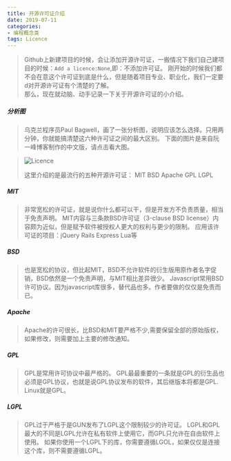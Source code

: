 ```yaml
---
title: 开源许可证介绍
date: 2019-07-11
categories:
- 编程概念类
tags: Licence
---
```

> Github上新建项目的时候，会让添加开源许可证，一搬情况下我们自己建项目的时候：`Add a licence:None`,即：不添加许可证。
> 刚开始的时候我们都不会在意这个许可证到底是什么，但是随着项目专业、职业化，我们一定要d对开源许可证有个清楚的了解。  
> 那么，现在就动脑、动手记录一下关于开源许可证的小介绍。
> <!-- more -->
##### 分析图
> 乌克兰程序员Paul Bagwell，画了一张分析图，说明应该怎么选择。只用两分钟，你就能搞清楚这六种许可证之间的最大区别。
>下面的图片是来自阮一峰博客制作的中文版，请点击看大图。

> ![Licence](http://img.liugezhou.online/licence.jpg)
> 
> 这里介绍的是最流行的五种开源许可证：  MIT BSD  Apache GPL  LGPL 

##### MIT
> 非常宽松的许可证，就是说你什么都可以干，但是开发方不负责质量，相当于免责声明。
> MIT内容与三条款BSD许可证（3-clause BSD license）内容颇为近似，但是赋予软件被授权人更大的权利与更少的限制。
> 应用该许可证的项目：jQuery Rails Express Lua等

##### BSD
> 也是宽松的协议，但比起MIT，BSD不允许软件的衍生版用原作者名字促销，BSD依然是一个免责声明，与MIT相比差异很少。
> Javascript常用BSD许可协议。因为javascript库很多，替代品也多。作者要做的仅仅是免责而已。

##### Apache
> Apache的许可很长，比BSD和MIT要严格不少,需要保留全部的原始版权，如果修改，则需要加上主要的修改通知。

##### GPL
> GPL是常用许可协议中最严格的。
> GPL最最重要的一条就是GPL的衍生品也必须是GPL协议，也就是说GPL协议发布的软件，其后继版本将都是GPL.  
> Linux就是GPL。

##### LGPL
> GPL过于严格于是GUN发布了LGPL这个限制较少的许可证。
> LGPL和GPL最大的不同是LGPL允许在私有软件上使用它，而GPL只允许在自由软件上使用。
> 如果你使用一个LGPL下的库，你需要遵循LGOL，如果仅仅是连接这个库，则不需要遵循LGPL。




